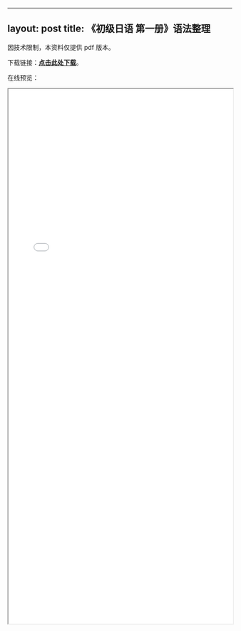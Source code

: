 ---
layout: post
title: 《初级日语 第一册》语法整理
----
因技术限制，本资料仅提供 pdf 版本。

下载链接：**[点击此处下载](/attach/初级日语-第一册-语法整理.pdf)**。

在线预览：

<iframe src="/attach/初级日语-第一册-语法整理.pdf" style="display: block; max-width: 100%; width: 800px; min-height: 1200px; margin: 0 auto"></iframe>